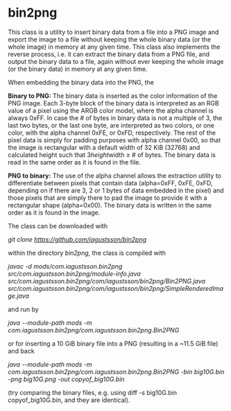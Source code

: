 # bin2png
This class is a utility to insert binary data from a file into a PNG image and export the image to a file without keeping the whole binary data (or the whole image) in memory at any given time. This class also implements the reverse process, i.e. it can extract the binary data from a PNG file, and output the binary data to a file, again without ever keeping the whole image (or the binary data) in memory at any given time. 

When embedding the binary data into the PNG, the 

**Binary to PNG:** The binary data is inserted as the color information of the PNG image. Each 3-byte block of the binary data is interpreted as an RGB value of a pixel using the ARGB color model, where the alpha channel is always 0xFF. In case the # of bytes in binary data is not a multiple of 3, the last two bytes, or the last one byte, are interpreted as two colors, or one color, with the alpha channel 0xFE, or 0xFD, respectively. The rest of the pixel data is simply for padding purposes with alpha channel 0x00, so that the image is rectangular with a default width of 32 KiB (32768) and calculated height such that 3*height*width ≥ # of bytes. The binary data is read in the same order as it is found in the file.

**PNG to binary:** The use of the alpha channel allows the extraction utility to differentiate between pixels that contain data (alpha=0xFF, 0xFE, 0xFD, depending on if there are 3, 2 or 1 bytes of data embedded in the pixel) and those pixels that are simply there to pad the image to provide it with a rectangular shape (alpha=0x00). The binary data is written in the same order as it is found in the image.

The class can be downloaded with

_git clone https://github.com/iagustsson/bin2png_

within the directory _bin2png_, the class is compiled with

_javac -d mods/com.iagustsson.bin2png src/com.iagustsson.bin2png/module-info.java src/com.iagustsson.bin2png/com/iagustsson/bin2png/Bin2PNG.java src/com.iagustsson.bin2png/com/iagustsson/bin2png/SimpleRenderedImage.java_

and run by

_java --module-path mods -m com.iagustsson.bin2png/com.iagustsson.bin2png.Bin2PNG_

or for inserting a 10 GiB binary file into a PNG (resulting in a ~11.5 GiB file) and back

_java --module-path mods -m com.iagustsson.bin2png/com.iagustsson.bin2png.Bin2PNG -bin big10G.bin -png big10G.png -out copyof_big10G.bin_

(try comparing the binary files, e.g. using diff -s big10G.bin copyof_big10G.bin, and they are identical).

